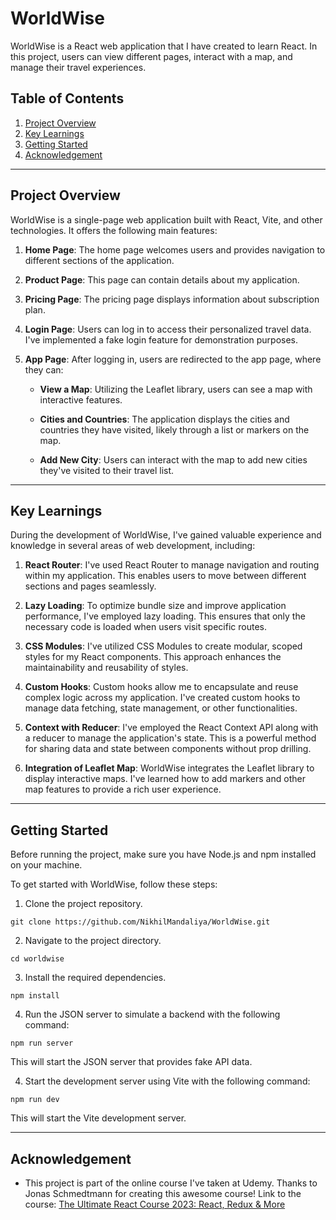 # WorldWise

WorldWise is a React web application that I have created to learn React. In this project, users can view different pages, interact with a map, and manage their travel experiences.

## Table of Contents

1. [Project Overview](#project-overview)
2. [Key Learnings](#key-learnings)
3. [Getting Started](#getting-started)
4. [Acknowledgement](#acknowledgement)

---

## Project Overview

WorldWise is a single-page web application built with React, Vite, and other technologies. It offers the following main features:

1. **Home Page**: The home page welcomes users and provides navigation to different sections of the application.

2. **Product Page**: This page can contain details about my application.

3. **Pricing Page**: The pricing page displays information about subscription plan.

4. **Login Page**: Users can log in to access their personalized travel data. I've implemented a fake login feature for demonstration purposes.

5. **App Page**: After logging in, users are redirected to the app page, where they can:

    - **View a Map**: Utilizing the Leaflet library, users can see a map with interactive features.
    
    - **Cities and Countries**: The application displays the cities and countries they have visited, likely through a list or markers on the map.
    
    - **Add New City**: Users can interact with the map to add new cities they've visited to their travel list.

---

## Key Learnings

During the development of WorldWise, I've gained valuable experience and knowledge in several areas of web development, including:

1. **React Router**: I've used React Router to manage navigation and routing within my application. This enables users to move between different sections and pages seamlessly.

2. **Lazy Loading**: To optimize bundle size and improve application performance, I've employed lazy loading. This ensures that only the necessary code is loaded when users visit specific routes.

3. **CSS Modules**: I've utilized CSS Modules to create modular, scoped styles for my React components. This approach enhances the maintainability and reusability of styles.

4. **Custom Hooks**: Custom hooks allow me to encapsulate and reuse complex logic across my application. I've created custom hooks to manage data fetching, state management, or other functionalities.

5. **Context with Reducer**: I've employed the React Context API along with a reducer to manage the application's state. This is a powerful method for sharing data and state between components without prop drilling.

6. **Integration of Leaflet Map**: WorldWise integrates the Leaflet library to display interactive maps. I've learned how to add markers and other map features to provide a rich user experience.

---

## Getting Started

Before running the project, make sure you have Node.js and npm installed on your machine.

To get started with WorldWise, follow these steps:

1. Clone the project repository.
  ```
  git clone https://github.com/NikhilMandaliya/WorldWise.git
  ```

2. Navigate to the project directory.
  ```
  cd worldwise
  ```
   
3. Install the required dependencies.
  ```
  npm install
  ```

4. Run the JSON server to simulate a backend with the following command:
  ```
  npm run server
  ```
This will start the JSON server that provides fake API data.

4. Start the development server using Vite with the following command:
  ```
  npm run dev
  ```
This will start the Vite development server.

---

## Acknowledgement

* This project is part of the online course I've taken at Udemy. Thanks to Jonas Schmedtmann for creating this awesome course! Link to the course: [The Ultimate React Course 2023: React, Redux & More](https://www.udemy.com/course/the-ultimate-react-course/)
